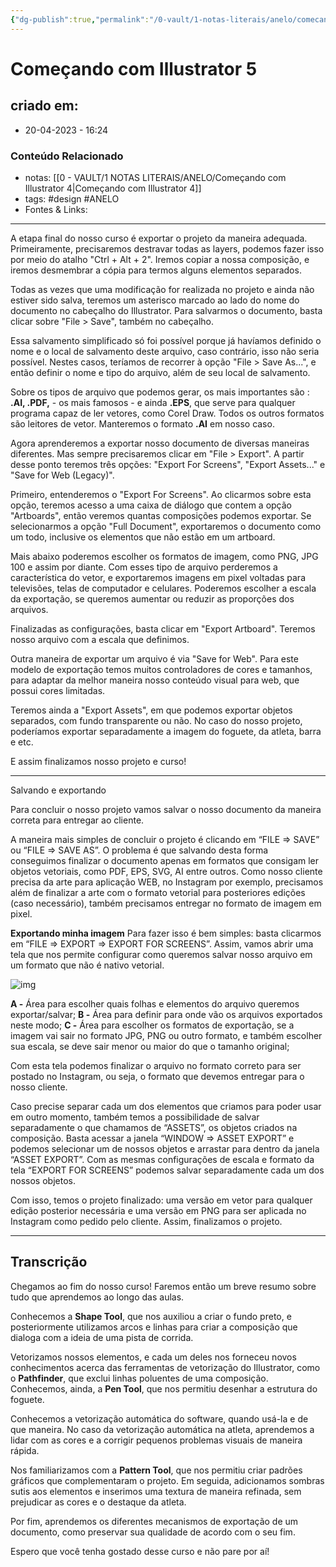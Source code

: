 ```yaml
---
{"dg-publish":true,"permalink":"/0-vault/1-notas-literais/anelo/comecando-com-illustrator-5/","tags":["design","ANELO"],"dgHomeLink":true,"dgShowLocalGraph":true,"dgShowFileTree":true,"dgEnableSearch":true,"noteIcon":""}
---
```


# Começando com Illustrator 5

## criado em: 
-  20-04-2023 - 16:24

### Conteúdo Relacionado
- notas: [[0 - VAULT/1 NOTAS LITERAIS/ANELO/Começando com Illustrator 4\|Começando com Illustrator 4]]
- tags: #design #ANELO
- Fontes & Links: 

---

A etapa final do nosso curso é exportar o projeto da maneira adequada. Primeiramente, precisaremos destravar todas as layers, podemos fazer isso por meio do atalho "Ctrl + Alt + 2". Iremos copiar a nossa composição, e iremos desmembrar a cópia para termos alguns elementos separados.

Todas as vezes que uma modificação for realizada no projeto e ainda não estiver sido salva, teremos um asterisco marcado ao lado do nome do documento no cabeçalho do Illustrator. Para salvarmos o documento, basta clicar sobre "File > Save", também no cabeçalho.

Essa salvamento simplificado só foi possível porque já havíamos definido o nome e o local de salvamento deste arquivo, caso contrário, isso não seria possível. Nestes casos, teríamos de recorrer à opção "File > Save As...", e então definir o nome e tipo do arquivo, além de seu local de salvamento.

Sobre os tipos de arquivo que podemos gerar, os mais importantes são : **.AI, .PDF,** - os mais famosos - e ainda **.EPS**, que serve para qualquer programa capaz de ler vetores, como Corel Draw. Todos os outros formatos são leitores de vetor. Manteremos o formato **.AI** em nosso caso.

Agora aprenderemos a exportar nosso documento de diversas maneiras diferentes. Mas sempre precisaremos clicar em "File > Export". A partir desse ponto teremos três opções: "Export For Screens", "Export Assets..." e "Save for Web (Legacy)".

Primeiro, entenderemos o "Export For Screens". Ao clicarmos sobre esta opção, teremos acesso a uma caixa de diálogo que contem a opção "Artboards", então veremos quantas composições podemos exportar. Se selecionarmos a opção "Full Document", exportaremos o documento como um todo, inclusive os elementos que não estão em um artboard.

Mais abaixo poderemos escolher os formatos de imagem, como PNG, JPG 100 e assim por diante. Com esses tipo de arquivo perderemos a característica do vetor, e exportaremos imagens em pixel voltadas para televisões, telas de computador e celulares. Poderemos escolher a escala da exportação, se queremos aumentar ou reduzir as proporções dos arquivos.

Finalizadas as configurações, basta clicar em "Export Artboard". Teremos nosso arquivo com a escala que definimos.

Outra maneira de exportar um arquivo é via "Save for Web". Para este modelo de exportação temos muitos controladores de cores e tamanhos, para adaptar da melhor maneira nosso conteúdo visual para web, que possui cores limitadas.

Teremos ainda a "Export Assets", em que podemos exportar objetos separados, com fundo transparente ou não. No caso do nosso projeto, poderíamos exportar separadamente a imagem do foguete, da atleta, barra e etc.

E assim finalizamos nosso projeto e curso!

---

Salvando e exportando

Para concluir o nosso projeto vamos salvar o nosso documento da maneira correta para entregar ao cliente.

A maneira mais simples de concluir o projeto é clicando em “FILE => SAVE” ou “FILE => SAVE AS”. O problema é que salvando desta forma conseguimos finalizar o documento apenas em formatos que consigam ler objetos vetoriais, como PDF, EPS, SVG, AI entre outros. Como nosso cliente precisa da arte para aplicação WEB, no Instagram por exemplo, precisamos além de finalizar a arte com o formato vetorial para posteriores edições (caso necessário), também precisamos entregar no formato de imagem em pixel.

**Exportando minha imagem** Para fazer isso é bem simples: basta clicarmos em “FILE => EXPORT => EXPORT FOR SCREENS”. Assim, vamos abrir uma tela que nos permite configurar como queremos salvar nosso arquivo em um formato que não é nativo vetorial.

![img](https://caelum-online-public.s3.amazonaws.com/949-vetor-illustrator-comp/04/export.jpg)

**A -** Área para escolher quais folhas e elementos do arquivo queremos exportar/salvar; **B -** Área para definir para onde vão os arquivos exportados neste modo; **C -** Área para escolher os formatos de exportação, se a imagem vai sair no formato JPG, PNG ou outro formato, e também escolher sua escala, se deve sair menor ou maior do que o tamanho original;

Com esta tela podemos finalizar o arquivo no formato correto para ser postado no Instagram, ou seja, o formato que devemos entregar para o nosso cliente.

Caso precise separar cada um dos elementos que criamos para poder usar em outro momento, também temos a possibilidade de salvar separadamente o que chamamos de “ASSETS”, os objetos criados na composição. Basta acessar a janela “WINDOW => ASSET EXPORT” e podemos selecionar um de nossos objetos e arrastar para dentro da janela “ASSET EXPORT”. Com as mesmas configurações de escala e formato da tela “EXPORT FOR SCREENS” podemos salvar separadamente cada um dos nossos objetos.

Com isso, temos o projeto finalizado: uma versão em vetor para qualquer edição posterior necessária e uma versão em PNG para ser aplicada no Instagram como pedido pelo cliente. Assim, finalizamos o projeto.

---

## Transcrição

Chegamos ao fim do nosso curso! Faremos então um breve resumo sobre tudo que aprendemos ao longo das aulas.

Conhecemos a **Shape Tool**, que nos auxiliou a criar o fundo preto, e posteriormente utilizamos arcos e linhas para criar a composição que dialoga com a ideia de uma pista de corrida.

Vetorizamos nossos elementos, e cada um deles nos forneceu novos conhecimentos acerca das ferramentas de vetorização do Illustrator, como o **Pathfinder**, que exclui linhas poluentes de uma composição. Conhecemos, ainda, a **Pen Tool**, que nos permitiu desenhar a estrutura do foguete.

Conhecemos a vetorização automática do software, quando usá-la e de que maneira. No caso da vetorização automática na atleta, aprendemos a lidar com as cores e a corrigir pequenos problemas visuais de maneira rápida.

Nos familiarizamos com a **Pattern Tool**, que nos permitiu criar padrões gráficos que complementaram o projeto. Em seguida, adicionamos sombras sutis aos elementos e inserimos uma textura de maneira refinada, sem prejudicar as cores e o destaque da atleta.

Por fim, aprendemos os diferentes mecanismos de exportação de um documento, como preservar sua qualidade de acordo com o seu fim.

Espero que você tenha gostado desse curso e não pare por aí!